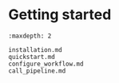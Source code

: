 # Getting started

```{toctree}
:maxdepth: 2

installation.md
quickstart.md
configure_workflow.md
call_pipeline.md
```